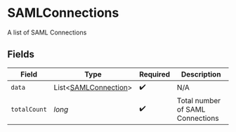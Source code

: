 # SAMLConnections

A list of SAML Connections


## Fields

| Field                                                             | Type                                                              | Required                                                          | Description                                                       |
| ----------------------------------------------------------------- | ----------------------------------------------------------------- | ----------------------------------------------------------------- | ----------------------------------------------------------------- |
| `data`                                                            | List<[SAMLConnection](../../models/components/SAMLConnection.md)> | :heavy_check_mark:                                                | N/A                                                               |
| `totalCount`                                                      | *long*                                                            | :heavy_check_mark:                                                | Total number of SAML Connections<br/>                             |
